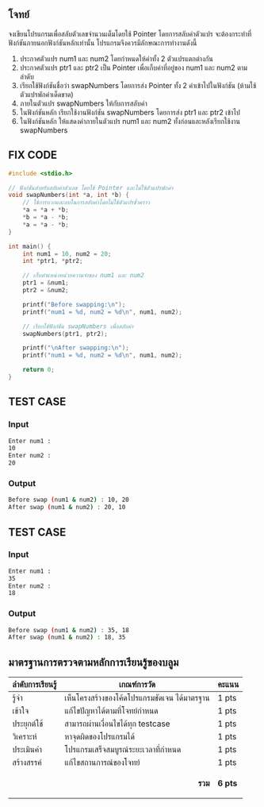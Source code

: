 ## โจทย์
จงเขียนโปรแกรมเพื่อสลับตัวเลขจำนวนเต็มโดยใช้ Pointer โดยการสลับค่าตัวแปร จะต้องกระทำที่ฟังก์ชันภายนอกฟังก์ชันหลักเท่านั้น โปรแกรมจึงควรมีลักษณะการทำงานดังนี้
1. ประกาศตัวแปร num1 และ num2 โดยกำหนดให้ค่าทั้ง 2 ตัวแปรแตกต่างกัน
2. ประกาศตัวแปร ptr1 และ ptr2 เป็น Pointer เพื่อเก็บค่าที่อยู่ของ num1 และ num2 ตามลำดับ
3. เรียกใช้ฟังก์ชันชื่อว่า swapNumbers โดยการส่ง Pointer ทั้ง 2 ค่าเข้าไปในฟังก์ชัน (ห้ามใช้ตัวแปรพักค่าเด็ดขาด)
4. ภายในตัวแปร swapNumbers ให้กับการสลับค่า
5. ในฟังก์ชันหลัก เรียกใช้งานฟังก์ชัน swapNumbers โดยการส่ง ptr1 และ ptr2 เข้าไป
6. ในฟังก์ชันหลัก ให้แสดงค่าภายในตัวแปร num1 และ num2 ทั้งก่อนและหลังเรียกใช้งาน swapNumbers

## FIX CODE
```c++
#include <stdio.h>

// ฟังก์ชันสำหรับสลับค่าตัวเลข โดยใช้ Pointer และไม่ใช้ตัวแปรพักค่า
void swapNumbers(int *a, int *b) {
    // ใช้การบวกและลบในการสลับค่าโดยไม่ใช้ตัวแปรชั่วคราว
    *a = *a + *b;
    *b = *a - *b;
    *a = *a - *b;
}

int main() {
    int num1 = 10, num2 = 20;
    int *ptr1, *ptr2;

    // เก็บตำแหน่งหน่วยความจำของ num1 และ num2
    ptr1 = &num1;
    ptr2 = &num2;

    printf("Before swapping:\n");
    printf("num1 = %d, num2 = %d\n", num1, num2);

    // เรียกใช้ฟังก์ชัน swapNumbers เพื่อสลับค่า
    swapNumbers(ptr1, ptr2);

    printf("\nAfter swapping:\n");
    printf("num1 = %d, num2 = %d\n", num1, num2);

    return 0;
}

```

## TEST CASE
### Input
```bash
Enter num1 :
10
Enter num2 :
20
```
### Output
```bash
Before swap (num1 & num2) : 10, 20
After swap (num1 & num2) : 20, 10
```

## TEST CASE
### Input
```bash
Enter num1 :
35
Enter num2 :
18
```
### Output
```bash
Before swap (num1 & num2) : 35, 18
After swap (num1 & num2) : 18, 35
```

## มาตรฐานการตรวจตามหลักการเรียนรู้ของบลูม
| ลำดับการเรียนรู้ | เกณฑ์การวัด | คะแนน |
| -------- | -------- | -------- |
| รู้จำ | เห็นโครงสร้างของโค้ดโปรแกรมชัดเจน ได้มาตรฐาน | 1 pts |
| เข้าใจ | แก้ไขปัญหาได้ตามที่โจทย์กำหนด | 1 pts |
| ประยุกต์ใช้ | สามารถผ่านเงื่อนไขได้ทุก testcase | 1 pts |
| วิเคราะห์ | หาจุดผิดของโปรแกรมได้ | 1 pts |
| ประเมินค่า | โปรแกรมเสร็จสมบูรณ์ระยะเวลาที่กำหนด | 1 pts |
| สร้างสรรค์ | แก้ไขสถานการณ์ของโจทย์ | 1 pts |
||<p style='text-align: right !important;'>**รวม**</p>|**6 pts**|
